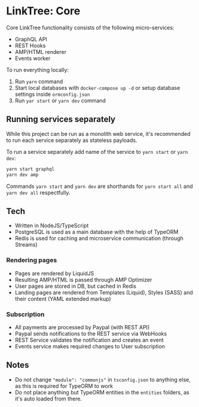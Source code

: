 # LinkTree: Core

Core LinkTree functionality consists of the following micro-services:

- GraphQL API
- REST Hooks
- AMP/HTML renderer
- Events worker

To run everything locally:

1. Run `yarn` command
2. Start local databases with `docker-compose up -d` or setup database settings inside `ormconfig.json`
3. Run `yar start` or `yarn dev` command

## Running services separately

While this project can be run as a monolith web service,
it's recommended to run each service separately as stateless payloads.

To run a service separately add name of the service to `yarn start` or `yarn dev`:

```sh
yarn start graphql
yarn dev amp
```

Commands `yarn start` and `yarn dev` are shorthands for `yarn start all` and `yarn dev all` respectfully.

## Tech

- Written in NodeJS/TypeScript
- PostgreSQL is used as a main database with the help of TypeORM
- Redis is used for caching and microservice communication (through Streams)

### Rendering pages

- Pages are rendered by LiquidJS
- Resulting AMP/HTML is passed through AMP Optimizer
- User pages are stored in DB, but cached in Redis
- Landing pages are rendered from Templates (Liquid), Styles (SASS) and their content (YAML extended markup)

### Subscription

- All payments are processed by Paypal (with REST API)
- Paypal sends notifications to the REST service via WebHooks
- REST Service validates the notification and creates an event
- Events service makes required changes to User subscription

## Notes

- Do not change `"module": "commonjs"` in `tsconfig.json` to anything else, as this is required for TypeORM to work
- Do not place anything but TypeORM entities in the `entities` folders, as it's auto loaded from there.
